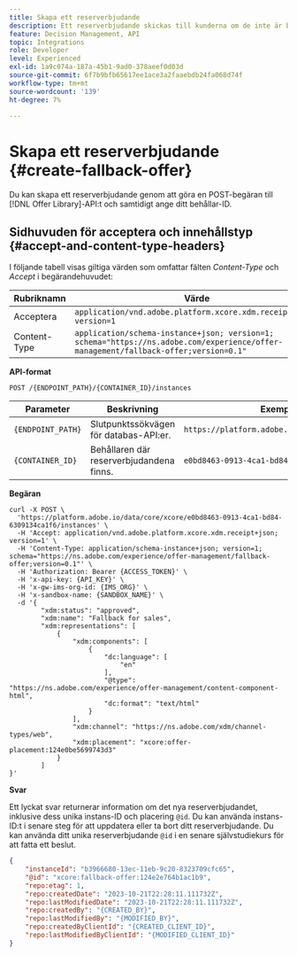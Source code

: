 ```yaml
---
title: Skapa ett reserverbjudande
description: Ett reserverbjudande skickas till kunderna om de inte är berättigade till andra erbjudanden
feature: Decision Management, API
topic: Integrations
role: Developer
level: Experienced
exl-id: 1a9c074a-187a-45b1-9ad0-378aeef0d03d
source-git-commit: 6f7b9bfb65617ee1ace3a2faaebdb24fa068d74f
workflow-type: tm+mt
source-wordcount: '139'
ht-degree: 7%

---
```


# Skapa ett reserverbjudande {#create-fallback-offer}

Du kan skapa ett reserverbjudande genom att göra en POST-begäran till [!DNL Offer Library]-API:t och samtidigt ange ditt behållar-ID.

## Sidhuvuden för acceptera och innehållstyp {#accept-and-content-type-headers}

I följande tabell visas giltiga värden som omfattar fälten *Content-Type* och *Accept* i begärandehuvudet:

| Rubriknamn | Värde |
| ----------- | ----- |
| Acceptera | `application/vnd.adobe.platform.xcore.xdm.receipt+json; version=1` |
| Content-Type | `application/schema-instance+json; version=1;  schema="https://ns.adobe.com/experience/offer-management/fallback-offer;version=0.1"` |

**API-format**

```http
POST /{ENDPOINT_PATH}/{CONTAINER_ID}/instances
```

| Parameter | Beskrivning | Exempel |
| --------- | ----------- | ------- |
| `{ENDPOINT_PATH}` | Slutpunktssökvägen för databas-API:er. | `https://platform.adobe.io/data/core/xcore/` |
| `{CONTAINER_ID}` | Behållaren där reserverbjudandena finns. | `e0bd8463-0913-4ca1-bd84-6309134ca1f6` |

**Begäran**

```shell
curl -X POST \
  'https://platform.adobe.io/data/core/xcore/e0bd8463-0913-4ca1-bd84-6309134ca1f6/instances' \
  -H 'Accept: application/vnd.adobe.platform.xcore.xdm.receipt+json; version=1' \
  -H 'Content-Type: application/schema-instance+json; version=1;  schema="https://ns.adobe.com/experience/offer-management/fallback-offer;version=0.1"' \
  -H 'Authorization: Bearer {ACCESS_TOKEN}' \
  -H 'x-api-key: {API_KEY}' \
  -H 'x-gw-ims-org-id: {IMS_ORG}' \
  -H 'x-sandbox-name: {SANDBOX_NAME}' \
  -d '{
        "xdm:status": "approved",
        "xdm:name": "Fallback for sales",
        "xdm:representations": [
            {
                "xdm:components": [
                    {
                        "dc:language": [
                            "en"
                        ],
                        "@type": "https://ns.adobe.com/experience/offer-management/content-component-html",
                        "dc:format": "text/html"
                    }
                ],
                "xdm:channel": "https://ns.adobe.com/xdm/channel-types/web",
                "xdm:placement": "xcore:offer-placement:124e0be5699743d3"
            }
        ]
}'
```

**Svar**

Ett lyckat svar returnerar information om det nya reserverbjudandet, inklusive dess unika instans-ID och placering `@id`. Du kan använda instans-ID:t i senare steg för att uppdatera eller ta bort ditt reserverbjudande. Du kan använda ditt unika reserverbjudande `@id` i en senare självstudiekurs för att fatta ett beslut.


```json
{
    "instanceId": "b3966680-13ec-11eb-9c20-8323709cfc65",
    "@id": "xcore:fallback-offer:124e2e764b1ac1b9",
    "repo:etag": 1,
    "repo:createdDate": "2023-10-21T22:28:11.111732Z",
    "repo:lastModifiedDate": "2023-10-21T22:28:11.111732Z",
    "repo:createdBy": "{CREATED_BY}",
    "repo:lastModifiedBy": "{MODIFIED_BY}",
    "repo:createdByClientId": "{CREATED_CLIENT_ID}",
    "repo:lastModifiedByClientId": "{MODIFIED_CLIENT_ID}"
}
```
